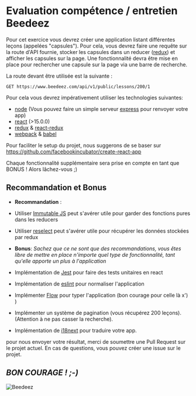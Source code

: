 # **Evaluation compétence / entretien Beedeez**

Pour cet exercice vous devrez créer une application listant différentes leçons (appelées "capsules"). Pour cela, vous devrez faire une requête sur la route d'API fournie, stocker les capsules dans un reducer ([redux](http://redux.js.org/)) et afficher les capsules sur la page. Une fonctionnalité devra être mise en place pour rechercher une capsule sur la page via une barre de recherche.

La route devant être utilisée est la suivante :

    GET https://www.beedeez.com/api/v1/public/lessons/200/1

Pour cela vous devrez impérativement utiliser les technologies suivantes:

- [node](https://nodejs.org/en/) (Vous pouvez faire un simple serveur [express](https://expressjs.com/) pour renvoyer votre app)
- [react](https://reactjs.org/) (>15.0.0)
- [redux](http://redux.js.org/) & [react-redux](https://github.com/reactjs/react-redux)
- [webpack](https://webpack.github.io/) & [babel](https://babeljs.io/)

Pour faciliter le setup du projet, nous suggerons de se baser sur https://github.com/facebookincubator/create-react-app

Chaque fonctionnalité supplémentaire sera prise en compte en tant que BONUS ! Alors lâchez-vous ;)


## **Recommandation et Bonus**

- **Recommandation** :

- Utiliser [Immutable JS](https://facebook.github.io/immutable-js/) peut s'avérer utile pour garder des fonctions pures dans les reducers
- Utiliser [reselect](https://github.com/reactjs/reselect) peut s'avérer utile pour récupérer les données stockées par redux

- **Bonus**:
*Sachez que ce ne sont que des recommandations, vous êtes libre de mettre en place n'importe quel type de fonctionnalité, tant qu'elle apporte un plus à l'application*

- Implémentation de [Jest](http://facebook.github.io/jest/) pour faire des tests unitaires en react
- Implémentation de [eslint](https://eslint.org/) pour normaliser l'application
- Implémenter [Flow](https://flow.org/) pour typer l'application (bon courage pour celle là x') )
- Implémenter un système de pagination (vous récupérez 200 leçons). (Attention à ne pas casser la recherche).
- Implémentation de [i18next](https://www.i18next.com/) pour traduire votre app.

pour nous envoyer votre résultat, merci de soumettre une Pull Request sur le projet actuel.
En cas de questions, vous pouvez créer une issue sur le projet.

## ***BON COURAGE ! ;-)***

![Beedeez](http://www.jaimelesstartups.fr/wp-content/uploads/2015/07/logo-Beedeez-01.png)
